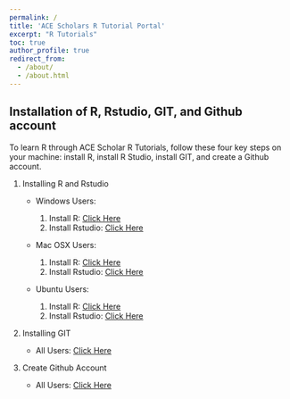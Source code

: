 ```yaml
---
permalink: /
title: 'ACE Scholars R Tutorial Portal'
excerpt: "R Tutorials"
toc: true
author_profile: true
redirect_from: 
  - /about/
  - /about.html
---
```


## <i class="fas fa-fw fa-box-open"></i> <i class="fas fa-fw fa-code" aria-hidden="true"></i> Installation of R, Rstudio, GIT, and Github account
To learn R through ACE Scholar R Tutorials, follow these four key steps on your machine: install R, install R Studio, install GIT, and create a Github account.

1. Installing R and Rstudio
	- Windows Users:
		1. Install R: [Click Here](https://www.datacamp.com/tutorial/installing-R-windows-mac-ubuntu#installing-r-on-windows-10)
		2. Install Rstudio: [Click Here](https://www.datacamp.com/tutorial/installing-R-windows-mac-ubuntu#installing-rstudio)
		
	- Mac OSX Users:
		1. Install R: [Click Here](https://www.datacamp.com/tutorial/installing-R-windows-mac-ubuntu#installing-r-on-mac-osx)
		2. Install Rstudio: [Click Here](https://www.datacamp.com/tutorial/installing-R-windows-mac-ubuntu#installing-rstudio-and-r-packages)
		
	- Ubuntu Users:
		1. Install R: [Click Here](https://www.datacamp.com/tutorial/installing-R-windows-mac-ubuntu#installing-r-on-ubuntu-19.04/18.04/16.04)
		2. Install Rstudio: [Click Here](https://www.datacamp.com/tutorial/installing-R-windows-mac-ubuntu#installing-rstudio-and-r-packages)
		
2. Installing GIT
	- All Users: [Click Here](https://github.com/git-guides/install-git)
	
3. Create Github Account
	- All Users: [Click Here](https://github.com/signup?ref_cta=Sign+up&ref_loc=header+logged+out&ref_page=%2F&source=header-home)
		